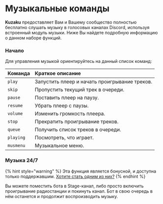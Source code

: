 # Музыкальные команды

**Kuzaku** предоставляет Вам и Вашему сообщество полностью бесплатно слушать музыку в голосовых каналах Discord, используя встроенный модуль музыки. Ниже Вы найдете подробную информацию о данном наборе функций.

### Начало

Для управления музыкой ориентируйтесь на данный список команд:

| Команда | Краткое описание |
| :--- | :--- |
| `play` | Запустить плеер и начать проигрывание треков. |
| `skip` | Пропустить текущий трек в очереди. |
| `pause` | Поставить плеер на паузу. |
| `resume` | Убрать плеер с паузы. |
| `volume` | Изменить громкость плеера. |
| `stop` | Прекратить проигрывание треков. |
| `queue` | Получить список треков в очереди. |
| `playing` | Посмотреть, что играет. |
| `musmenu` | Музыкальное меню. |

### Музыка 24/7

{% hint style="warning" %}
Эта функция является бонусной, и доступна только поддержавшим. [Хотите стать одним из них?](../dopolnitelnaya-informaciya/kuzaku-premium.md#priobretenie)
{% endhint %}

Вы можете поместить бота в Stage-канал, либо просто включить проигрывание радиостанции и покинуть канал. Бот в свою очередь в нём останется и продолжит воспроизводить музыку.

